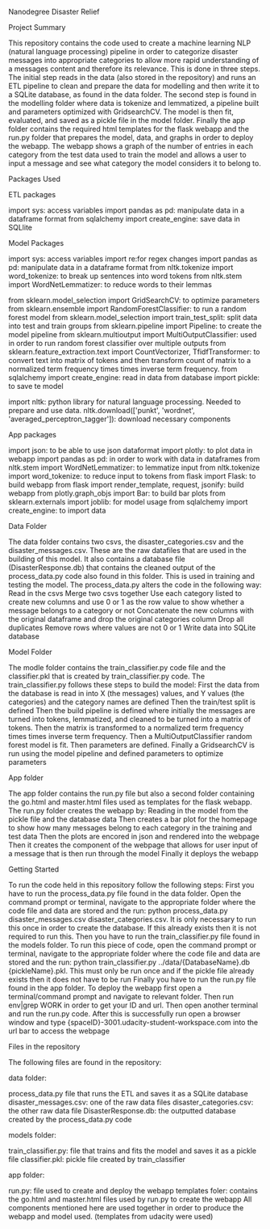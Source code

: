 Nanodegree Disaster Relief

Project Summary

This repository contains the code used to create a machine learning NLP (natural language processing) pipeline in order to categorize disaster messages into appropriate categories to allow more rapid understanding of a messages content and therefore its relevance. This is done in three steps. The initial step reads in the data (also stored in the repository) and runs an ETL pipeline to clean and prepare the data for modelling and then write it to a SQLite database, as found in the data folder. The second step is found in the modelling folder where data is tokenize and lemmatized, a pipeline built and parameters optimized with GridsearchCV. The model is then fit, evaluated, and saved as a pickle file in the model folder. Finally the app folder contains the required html templates for the flask webapp and the run.py folder that prepares the model, data, and graphs in order to deploy the webapp. The webapp shows a graph of the number of entries in each category from the test data used to train the model and allows a user to input a message and see what category the model considers it to belong to.

Packages Used

ETL packages

import sys: access variables
import pandas as pd: manipulate data in a dataframe format
from sqlalchemy import create_engine: save data in SQLlite

Model Packages

import sys: access variables
import re:for regex changes
import pandas as pd: manipulate data in a dataframe format
from nltk.tokenize import word_tokenize: to break up sentences into word tokens
from nltk.stem import WordNetLemmatizer: to reduce words to their lemmas

from sklearn.model_selection import GridSearchCV: to optimize parameters
from sklearn.ensemble import RandomForestClassifier: to run a random forest model
from sklearn.model_selection import train_test_split: split data into test and train groups
from sklearn.pipeline import Pipeline: to create the model pipeline
from sklearn.multioutput import MultiOutputClassifier: used in order to run random forest classifier over multiple outputs
from sklearn.feature_extraction.text import CountVectorizer, TfidfTransformer: to convert text into matrix of tokens and then transform count of matrix to a normalized term frequency times times inverse term frequency.
from sqlalchemy import create_engine: read in data from database
import pickle: to save te model

import nltk: python library for natural language processing. Needed to prepare and use data.
nltk.download(['punkt', 'wordnet', 'averaged_perceptron_tagger']): download necessary components

App packages

import json: to be able to use json dataformat
import plotly: to plot data in webapp
import pandas as pd: in order to work with data in dataframes
from nltk.stem import WordNetLemmatizer: to lemmatize input
from nltk.tokenize import word_tokenize: to reduce input to tokens
from flask import Flask: to build webapp
from flask import render_template, request, jsonify: build webapp
from plotly.graph_objs import Bar: to build bar plots
from sklearn.externals import joblib: for model usage
from sqlalchemy import create_engine: to import data

Data Folder

The data folder contains two csvs, the disaster_categories.csv and the disaster_messages.csv. These are the raw datafiles that are used in the building of this model. It also contains a database file (DisasterResponse.db) that contains the cleaned output of the process_data.py code also found in this folder. This is used in training and testing the model. The process_data.py alters the code in the following way:
  Read in the csvs
  Merge two csvs together
  Use each category listed to create new columns and use 0 or 1 as the row value to show whether a message belongs to a category or not
  Concatenate the new columns with the original dataframe and drop the original categories column
  Drop all duplicates
  Remove rows where values are not 0 or 1
  Write data into SQLite database

Model Folder

The modle folder contains the train_classifier.py code file and the classifier.pkl that is created by train_classifier.py code. The train_classifier.py follows these steps to build the model:
  First the data from the database is read in into X (the messages) values, and Y values (the categories) and the category names are       defined
  Then the train/test split is defined
  Then the build pipeline is defined where initially the messages are turned into tokens, lemmatized, and cleaned to be turned into a     matrix of tokens. Then the matrix is transformed to a normalized term frequency times times inverse term frequency. Then a               MultiOutputClassifier random forest model is fit. Then parameters are defined. Finally a GridsearchCV is run using the model pipeline   and defined parameters to optimize parameters

App folder

The app folder contains the run.py file but also a second folder containing the go.html and master.html files used as templates for the flask webapp. The run.py folder creates the webapp by:
  Reading in the model from the pickle file and the database data
  Then creates a bar plot for the homepage to show how many messages belong to each category in the training and test data
  Then the plots are encored in json and rendered into the webpage
  Then it creates the component of the webpage that allows for user input of a message that is then run through the model
  Finally it deploys the webapp

Getting Started

To run the code held in this repository follow the following steps:
First you have to run the process_data.py file found in the data folder. Open the command prompt or terminal, navigate to the appropriate folder where the code file and data are stored and the run: python process_data.py disaster_messages.csv disaster_categories.csv. It is only necessary to run this once in order to create the database. If this already exists then it is not required to run this.
Then you have to run the train_classifier.py file found in the models folder. To run this piece of code, open the command prompt or terminal, navigate to the appropriate folder where the code file and data are stored and the run: python train_classifier.py ../data/{DatabaseName}.db {pickleName}.pkl. This must only be run once and if the pickle file already exists then it does not have to be run
Finally you have to run the run.py file found in the app folder. To deploy the webapp first open a terminal/command prompt and navigate to relevant folder. Then run env|grep WORK in order to get your ID and url. Then open another terminal and run the run.py code. After this is successfully run open a browser window and type {spaceID}-3001.udacity-student-workspace.com into the url bar to access the webpage

Files in the repository

The following files are found in the repository:

data folder:

process_data.py file that runs the ETL and saves it as a SQLite database
disaster_messages.csv: one of the raw data files
disaster_categories.csv: the other raw data file
DisasterResponse.db: the outputted database created by the process_data.py code

models folder:

train_classifier.py: file that trains and fits the model and saves it as a pickle file
classifier.pkl: pickle file created by train_classifier

app folder:

run.py: file used to create and deploy the webapp
templates foler: contains the go.html and master.html files used by run.py to create the webapp
All components mentioned here are used together in order to produce the webapp and model used.
(templates from udacity were used)
